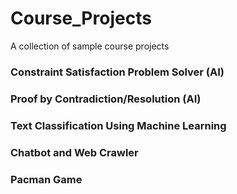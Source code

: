 # Course_Projects
A collection of sample course projects


### Constraint Satisfaction Problem Solver (AI)


### Proof by Contradiction/Resolution (AI)


### Text Classification Using Machine Learning


### Chatbot and Web Crawler


### Pacman Game

